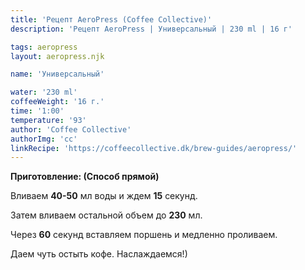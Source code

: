 ```yaml
---
title: 'Рецепт AeroPress (Coffee Collective)'
description: 'Рецепт AeroPress | Универсальный | 230 ml | 16 г'

tags: aeropress
layout: aeropress.njk

name: 'Универсальный'

water: '230 ml'
coffeeWeight: '16 г.'
time: '1:00'
temperature: '93'
author: 'Coffee Collective'
authorImg: 'cc'
linkRecipe: 'https://coffeecollective.dk/brew-guides/aeropress/'
---
```


__Приготовление: (Способ прямой)__

Вливаем __40-50__ мл воды и ждем __15__ секунд.

Затем вливаем остальной объем до __230__ мл.

Через __60__ секунд вставляем поршень и медленно проливаем.

Даем чуть остыть кофе. Наслаждаемся!)

<br>

